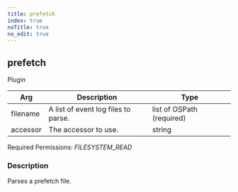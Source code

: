 ```yaml
---
title: prefetch
index: true
noTitle: true
no_edit: true
---
```




<div class="vql_item"></div>


## prefetch
<span class='vql_type pull-right page-header'>Plugin</span>



<div class="vqlargs"></div>

Arg | Description | Type
----|-------------|-----
filename|A list of event log files to parse.|list of OSPath (required)
accessor|The accessor to use.|string

Required Permissions: 
<i class="linkcolour label pull-right label-success">FILESYSTEM_READ</i>

### Description

Parses a prefetch file.

